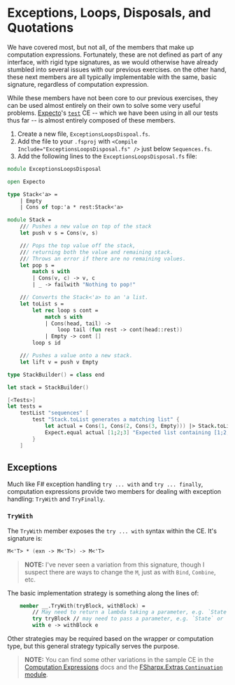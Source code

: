 # Exceptions, Loops, Disposals, and Quotations

We have covered most, but not all, of the members that make up computation expressions. Fortunately, these are not defined as part of any interface, with rigid type signatures, as we would otherwise have already stumbled into several issues with our previous exercises. on the other hand, these next members are all typically implementable with the same, basic signature, regardless of computation expression.

While these members have not been core to our previous exercises, they can be used almost entirely on their own to solve some very useful problems. [Expecto](https://github.com/haf/expecto)'s [`test`](https://github.com/haf/expecto/blob/master/Expecto/Expecto.fs#L1479-L1505) CE -- which we have been using in all our tests thus far -- is almost entirely composed of these members.

1. Create a new file, `ExceptionsLoopsDispoal.fs`.
2. Add the file to your `.fsproj` with `<Compile Include="ExceptionsLoopsDisposal.fs" />` just below `Sequences.fs`.
3. Add the following lines to the `ExceptionsLoopsDisposal.fs` file:
``` fsharp
module ExceptionsLoopsDisposal

open Expecto

type Stack<'a> =
    | Empty
    | Cons of top:'a * rest:Stack<'a>

module Stack =
    /// Pushes a new value on top of the stack
    let push v s = Cons(v, s)

    /// Pops the top value off the stack,
    /// returning both the value and remaining stack.
    /// Throws an error if there are no remaining values.
    let pop s =
        match s with
        | Cons(v, c) -> v, c
        | _ -> failwith "Nothing to pop!"

    /// Converts the Stack<'a> to an 'a list.
    let toList s =
        let rec loop s cont =
            match s with
            | Cons(head, tail) ->
                loop tail (fun rest -> cont(head::rest))
            | Empty -> cont []
        loop s id

    /// Pushes a value onto a new stack.
    let lift v = push v Empty

type StackBuilder() = class end

let stack = StackBuilder()

[<Tests>]
let tests =
    testList "sequences" [
        test "Stack.toList generates a matching list" {
            let actual = Cons(1, Cons(2, Cons(3, Empty))) |> Stack.toList
            Expect.equal actual [1;2;3] "Expected list containing [1;2;3]"
        }
    ]
```
## Exceptions

Much like F# exception handling `try ... with` and `try ... finally`, computation expressions provide two members for dealing with exception handling: `TryWith` and `TryFinally`.

### `TryWith`

The `TryWith` member exposes the `try ... with` syntax within the CE. It's signature is:

``` fsharp
M<'T> * (exn -> M<'T>) -> M<'T>
```

> **NOTE:** I've never seen a variation from this signature, though I suspect there are ways to change the `M`, just as with `Bind`, `Combine`, etc.

The basic implementation strategy is something along the lines of:

``` fsharp
    member __.TryWith(tryBlock, withBlock) =
        // May need to return a lambda taking a parameter, e.g. `State`
        try tryBlock // may need to pass a parameter, e.g. `State` or `Expecto`
        with e -> withBlock e
```

Other strategies may be required based on the wrapper or computation type, but this general strategy typically serves the purpose.

> **NOTE:** You can find some other variations in the sample CE in the [Computation Expressions](https://docs.microsoft.com/en-us/dotnet/fsharp/language-reference/computation-expressions#creating-a-new-type-of-computation-expression) docs and the [FSharpx.Extras `Continuation` module](https://github.com/fsprojects/FSharpx.Extras/blob/master/src/FSharpx.Extras/ComputationExpressions/Continuation.fs#L34-L40).


